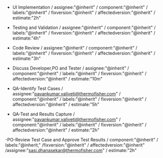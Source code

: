 
- UI Implementation / assignee:"@inherit" / component:"@inherit" / labels:"@inherit" / fixversion:"@inherit" / affectedversion:"@inherit" / estimate:"2h"

- Testing and Validation / assignee:"@inherit" / component:"@inherit" / labels:"@inherit" / fixversion:"@inherit" / affectedversion:"@inherit" / estimate:"4h"

- Code Review / assignee:"@inherit" / component:"@inherit" / labels:"@inherit" / fixversion:"@inherit" / affectedversion:"@inherit" / estimate:"3h"

- Discuss Developer,PO and Tester / assignee:"@inherit" / component:"@inherit" / labels:"@inherit" / fixversion:"@inherit" / affectedversion:"@inherit" / estimate:"10m"

- QA-Identify Test Cases / assignee:"pavankumar.valiveti@thermofisher.com" / component:"@inherit" / labels:"@inherit" / fixversion:"@inherit" / affectedversion:"@inherit" / estimate:"5h"

- QA-Test and Results Capture / assignee:"pavankumar.valiveti@thermofisher.com" / component:"@inherit" / labels:"@inherit" / fixversion:"@inherit" / affectedversion:"@inherit" / estimate:"2h"

-PO-Review Test Case and Approve Test Results / component:"@inherit" / labels:"@inherit," /fixversion:"@inherit" / affectedversion:"@inherit" /assignee:"sasi.dhanasekar@thermofisher.com" / estimate:"2h"

